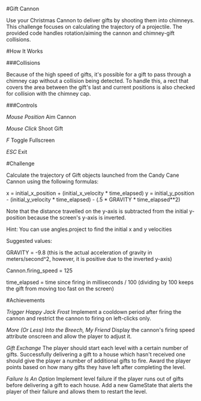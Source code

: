 #Gift Cannon

Use your Christmas Cannon to deliver gifts by shooting them into chimneys. This challenge focuses on calculating the trajectory of a projectile. The provided code handles rotation/aiming the cannon and chimney-gift collisions.

#How It Works

###Collisions

Because of the high speed of gifts, it's possible for a gift to pass through a chimney cap without a collision being detected. To handle this, a rect that covers the area between
 the gift's last and current positions is also checked for collision with the chimney cap.

###Controls

*Mouse Position* Aim Cannon

*Mouse Click* Shoot Gift

*F* Toggle Fullscreen

*ESC* Exit

#Challenge

Calculate the trajectory of Gift objects launched from the Candy Cane Cannon using the following formulas:

x = initial_x_position + (initial_x_velocity * time_elapsed)
y = initial_y_position - (initial_y_velocity * time_elapsed) - (.5 * GRAVITY * time_elapsed**2)

Note that the distance travelled on the y-axis is subtracted from the initial y-position because the screen's y-axis is inverted.

Hint: You can use angles.project to find the initial x and y velocities

Suggested values:

GRAVITY = -9.8 (this is the actual acceleration of gravity in meters/second^2, however, it is positive due to the inverted y-axis)

Cannon.firing_speed = 125 

time_elapsed = time since firing in milliseconds / 100 (dividing by 100 keeps the gift from moving too fast on the screen)

#Achievements

*Trigger Happy Jack Frost* Implement a cooldown period after firing the cannon and restrict the cannon to firing on left-clicks only.

*More (Or Less) Into the Breech, My Friend* Display the cannon's firing speed attribute onscreen and allow the player to adjust it.

*Gift Exchange* The player should start each level with a certain number of gifts. Successfully delivering a gift to a house which hasn't received one
 should give the player a number of additional gifts to fire. Award the player points based on how many gifts they have left after completing the level.
 
*Failure Is An Option* Implement level failure if the player runs out of gifts before delivering a gift to each house. Add a new GameState that alerts the
 player of their failure and allows them to restart the level.


